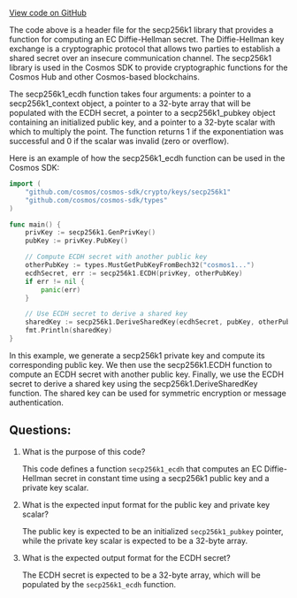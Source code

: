 [View code on GitHub](https://github.com/cosmos/cosmos-sdk/blob/main/crypto/keys/secp256k1/internal/secp256k1/libsecp256k1/include/secp256k1_ecdh.h)

The code above is a header file for the secp256k1 library that provides a function for computing an EC Diffie-Hellman secret. The Diffie-Hellman key exchange is a cryptographic protocol that allows two parties to establish a shared secret over an insecure communication channel. The secp256k1 library is used in the Cosmos SDK to provide cryptographic functions for the Cosmos Hub and other Cosmos-based blockchains.

The secp256k1_ecdh function takes four arguments: a pointer to a secp256k1_context object, a pointer to a 32-byte array that will be populated with the ECDH secret, a pointer to a secp256k1_pubkey object containing an initialized public key, and a pointer to a 32-byte scalar with which to multiply the point. The function returns 1 if the exponentiation was successful and 0 if the scalar was invalid (zero or overflow).

Here is an example of how the secp256k1_ecdh function can be used in the Cosmos SDK:

```go
import (
    "github.com/cosmos/cosmos-sdk/crypto/keys/secp256k1"
    "github.com/cosmos/cosmos-sdk/types"
)

func main() {
    privKey := secp256k1.GenPrivKey()
    pubKey := privKey.PubKey()

    // Compute ECDH secret with another public key
    otherPubKey := types.MustGetPubKeyFromBech32("cosmos1...")
    ecdhSecret, err := secp256k1.ECDH(privKey, otherPubKey)
    if err != nil {
        panic(err)
    }

    // Use ECDH secret to derive a shared key
    sharedKey := secp256k1.DeriveSharedKey(ecdhSecret, pubKey, otherPubKey)
    fmt.Println(sharedKey)
}
```

In this example, we generate a secp256k1 private key and compute its corresponding public key. We then use the secp256k1.ECDH function to compute an ECDH secret with another public key. Finally, we use the ECDH secret to derive a shared key using the secp256k1.DeriveSharedKey function. The shared key can be used for symmetric encryption or message authentication.
## Questions: 
 1. What is the purpose of this code?
    
    This code defines a function `secp256k1_ecdh` that computes an EC Diffie-Hellman secret in constant time using a secp256k1 public key and a private key scalar.

2. What is the expected input format for the public key and private key scalar?
    
    The public key is expected to be an initialized `secp256k1_pubkey` pointer, while the private key scalar is expected to be a 32-byte array.

3. What is the expected output format for the ECDH secret?
    
    The ECDH secret is expected to be a 32-byte array, which will be populated by the `secp256k1_ecdh` function.